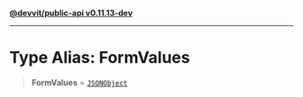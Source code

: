 [**@devvit/public-api v0.11.13-dev**](../README.md)

---

# Type Alias: FormValues

> **FormValues** = [`JSONObject`](JSONObject.md)
